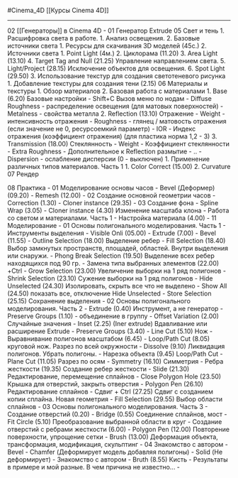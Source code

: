 #Cinema_4D 
[[Курсы Cinema 4D]]
___________

02 [[Генераторы]] в Cinema 4D
	- 01 Генератор Extrude
05 Свет и тень
	1. Расшифровка света в работе.
		1. Анализ освещения.
	2. Базовые источники света
		1. Ресурсы для скачивания 3D моделей (45с.)
		2. Источники света 
			1. Point Light (4м.)
			2. Циклорама (11.20)
			3. Area Light (13.10)
			4. Target Tag and Null (21.25) Управление направлением света.
			5. Light/Project (28.15) Исключение объектов для освещения.
			6. Spot Light (29.50)
	3. Использование текстур для создания светотеневого рисунка
		1. Добавление текстуры для создания тени (2.15)
06 Материалы и текстуры
	1. Обзор материалов
	2. Базовая работа с материалами
		1. Base (6.20) Базовые настройки
			- Shift+C Вызов меню по нодам
			- Diffuse Roughness - распределение освещения (для матовых поверхностей) 
			- Metalness - свойства металла
		2. Reflection (13.10) Отражение
			- Weight - интенсивность отражения
			- Roughness - глянец / матовость отражения (если значение не 0, ресурсоемкий параметр)
			- IOR - Индекс отражения (коэффициент отражения) (для пластика норма 1,2 - 3)
		3. Transmission (18.00) Стеклянность
			- Weight - Коэффициент стеклянности
			- Extra Roughness - Дополнительное к Reflection размытие
			- ..
			- Dispersion - ослабление дисперсии (0 - выключен)
	1. Применение различных типов материалов. Часть 1
		1. Color Correct (15.00)
	2. Curvature 
07 Рендер
	
08 Практика
	- 01 Моделирование основы часов
		- Bevel (Деформер) (09.20)
		- Remesh (12.00)
	- 02 Создание основной геометрии часов
		- Correction (1.30)
		- Cloner instance (29.35)
	- 03 Создание фона
		- Spline Wrap (3.05)
		- Cloner instance (4.30) Изменение масштаба клона
	- Работа со светом и материалами. Часть 1
		- Настройка материала (4.00)
		- 
11 Моделирование
	- 01 Основы полигонального моделирования. Часть 1
		- Инструменты выделения 
			- Visible Onli (05.00)
			- Extrude (7.00)
			- Bevel (11.55)
			- Outline Selection (18.00) Выделение ребер
			- Fill Selection (18.40) Выбор замкнутых пространств, площадей, областей. Внутри выделения или снаружи.
			- Phong Break Selection (19.50) Выделение всех ребер находящихся под 90 гр.
			- Замена типа выбранных элементов (22.00) +Ctrl
			- Grow Selection (23.00) Увеличение выборки на 1 ряд полигонов
			- Shrink Selection (23.10) Сужение выборки на 1 ряд полигонов
			- Hide Unselected (24.30) Изолировать, скрыть все что не выделено
			- Show All (24.50) показать все, отключение Hide Unselected
			- Store Selection (25.15) Сохранение выделения
	- 02 Основы полигонального моделирования. Часть 2
		-  Extrude (0.40) Инструмент, а не генератор
			- Preserve Groups (1.10) - объединение в группу
			- Offset Variation (2.00) Случайные значения
		- Inset (2.25) (Iner extrude) Вдавливание или расширение Extrude
			-  Preserve Groups (3.40)
		- Line Cut (5.10) Нож
		- Выравнивание полигонов масштабом (6.45)
		- Loop/Path Cut (8.05) круговой нож. Разрез по всей окружности
		- Dissolve (9.10) Ликвидация полигонов. Убрать полигоны.
		- Нарезка объекта (9.45) Loop/Path Cut
		- Plane Cut (11.05) Разрез по осям
		- Symmetry (16.10) Симметрия
		- Ребра жесткости (19.35) Создание ребер жесткости
		- Slide (21.30) Редактирование, перемещение сплайнов
		- Close Polygon Hole (23.50) Крышка для отверстий, закрыть отверстия
		- Polygon Pen (26.10) Редактирование сплайнов
		- Сдвиг + Ctrl (27.25) Сдвиг с созданием копии сплайна. Новая геометрия
		- Fill Selection (29.55) Выбор области сплайнов
	- 03 Основы полигонального моделирования. Часть 3
		- Создание отверстий (0.20)
		- Bridge (0.55) Соединение сплайнов, мост
		- Fit Circle (5.10) Преобразование выбранной области в круг
		- Создание отверстий с ребрами жесткости (6.00)
		- Polygon Pen (12.00) Повторение поверхности, упрощение сетки
		- Brush (13.00) Деформация объекта, трансформация, модификация, скульптинг
	- 04 Знакомство с автором
		- Bevel 
			- Chamfer (Деформирует модель добавляя полигоны)
			- Solid (Не деформирует)
		- Знакомство с автором
			- Bruth (8.55) Кисть
			- Результаты в примере и мой разные. В чем причина не известно...
		- 


				